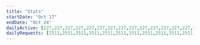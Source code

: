 ```yaml
---
title: "Stats"
startDate: "Oct 17"
endDate: "Oct 24"
dailyActive: [227,227,227,227,227,227,227,227,227,227,227,227,227,227,227,227,227,227,227,227,227,227,227,227,227,227,227,227,227,227,227,227,227,229,229,229,229,229,229,229,229,229,229,229,229,229,229,229,230,230,230,230,230,230,230,230,230,230,230,230,230,230,231,231,231,231,231,231,231,231,231,231,231,231,231,231,231,231,231,231,231,231,231,231,231,231,231,231,231,231,231,231,231,231,231,231,231,231,231,231]
dailyRequests: [2511,2511,2511,2511,2511,2511,2511,2511,2511,2511,2511,2511,2511,2511,2511,2511,2511,2511,2511,2515,2515,2515,2515,2515,2515,2515,2515,2515,2515,2515,2515,2515,2515,2517,2517,2517,2517,2517,2517,2517,2517,2517,2517,2517,2517,2517,2517,2517,2518,2518,2518,2518,2518,2518,2518,2518,2518,2518,2518,2518,2518,2518,2522,2522,2522,2522,2522,2522,2522,2522,2522,2522,2522,2522,2522,2522,2529,2529,2529,2529,2529,2529,2529,2529,2529,2529,2529,2529,2529,2529,2533,2533,2533,2533,2533,2533,2533,2533,2533,2533]
---
```

